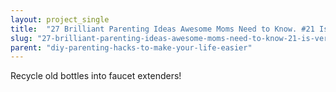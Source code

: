 ```yaml
---
layout: project_single
title:  "27 Brilliant Parenting Ideas Awesome Moms Need to Know. #21 Is Very Funny and Cool."
slug: "27-brilliant-parenting-ideas-awesome-moms-need-to-know-21-is-very-funny-and-cool"
parent: "diy-parenting-hacks-to-make-your-life-easier"
---
```

Recycle old bottles into faucet extenders!